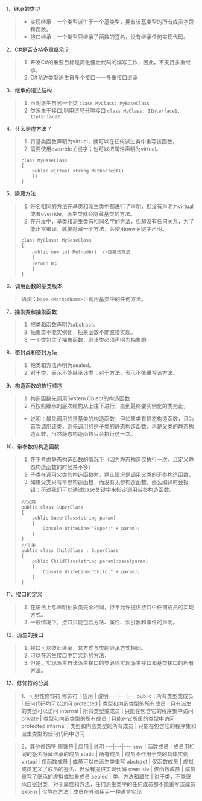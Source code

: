 1、继承的类型
>- 实现继承：一个类型派生于一个基类型，拥有该基类型的所有成员字段和函数。
>- 接口继承：一个类型只继承了函数的签名，没有继承任何实现代码。

2、C#是否支持多重继承？
> 1. 开发C#的重要目标是简化健壮代码的编写工作，因此，不支持多重继承，
> 2. C#允许类型派生自多个接口——多重接口继承

3、继承的语法结构
> 1. 声明派生自另一个类
> `class MyClass: MyBaseClass `
> 2. 类派生于接口,则用逗号分隔接口
> `class MyClass: IInterface1, IInterface2`

4、什么是虚方法？
> 1. 将基类函数声明为virtual，就可以在任何派生类中重写该函数，
> 2. 需要使用override关键字；也可以把属性声明为virtual。
> ```
> class MyBaseClass
> {
>     public virtual string MethodTest()
>     {}
> }
> ```

5、隐藏方法
> 1. 签名相同的方法在基类和派生类中都进行了声明，但没有声明为virtual或者override，派生类就会隐藏基类的方法。
> 2. 在开发中，基类和派生类有相同名字的方法，但却没有任何关系，为了能正常编译，就要隐藏一个方法，会使用new关键字声明。
> ```
> class MyClass: MyBaseClass
> {
>     public new int MethodA()  //隐藏该方法
>     {
>     return 0；
>     }
> }
> ```

6、调用函数的基类版本
> 语法：`base.<MethodName>()`调用基类中的任何方法。

7、抽象类和抽象函数
> 1. 把类和函数声明为abstract。
> 2. 抽象类不能实例化，抽象函数不能直接实现。
> 3. 一个类包含了抽象函数，则该类必须声明为抽象的。

8、密封类和密封方法
> 1. 把类和方法声明为sealed。
> 2. 对于类，表示不能继承该类；对于方法，表示不能重写该方法。

9、构造函数的执行顺序
> 1. 构造函数先调用System.Object的构造函数，
> 2. 再按照继承的层次结构从上往下进行，直到最终要实例化的类为止，
>- 说明：最先调用的是基类的构造函数，但如果类有静态构造函数，且为首次调用该类，则先调用的是子类的静态构造函数，再是父类的静态构造函数，当然静态构造函数只会执行这一次。

10、带参数的构造函数
> 1. 在不考虑静态构造函数的情况下（因为静态构造仅执行一次，且定义静态构造函数的时候并不多）
> 2. 子类在调用父类的构造函数时，默认情况是调用父类的无参构造函数，
> 3. 如果父类只有带参构造函数，而没有无参构造函数，那么编译时会报错；不过我们可以通过base关键字来指定调用带参构造函数。
> ```
> //父类
> public class SuperClass
> {
>     public SuperClass(string param)
>     {
>         Console.WriteLine("Super:" + param);
>     }
> }
> //子类
> public class ChildClass : SuperClass
> {
>     public ChildClass(string param):base(param)
>     {
>         Console.WriteLine("Child:" + param);
>     }
> }
> ```

11、接口的定义
> 1. 在语法上与声明抽象类完全相同，但不允许提供接口中任何成员的实现方式。
> 2. 一般情况下，接口只能包含方法、属性、索引器和事件的声明。

12、派生的接口
> 1. 接口可以彼此继承，其方式与类的继承方式相同。
> 2. 可以在派生接口中定义新的方法，
> 3. 但是，实现派生自该派生接口的类必须实现派生接口和基类接口的所有方法。

13、修饰符的分类
> 1、可见性修饰符
> 修饰符 | 应用 | 说明
> ---|---|---
> public | 所有类型或成员 | 任何代码均可以访问
> protected | 类型和内嵌类型的所有成员 | 只有派生的类型可以访问
> internal | 所有类型或成员 | 只能在包含它的程序集中访问
> private | 类型和内嵌类型的所有成员 | 只能在它所属的类型中访问
> protected internal | 类型和内嵌类型的所有成员 | 只能在包含它的程序集和派生类型的任何代码中访问

> 2、其他修饰符
> 修饰符 | 应用 | 说明
> ---|---|---
> new | 函数成员 | 成员用相同的签名隐藏继承的成员
> static | 所有成员 | 成员不作用于类的具体实例
> virtual | 仅函数成员 | 成员可以由派生类重写
> abstract | 仅函数成员 | 虚拟成员定义了成员的签名，但没有提供实现代码
> override | 仅函数成员 | 成员重写了继承的虚拟或抽象成员
> sealed | 类、方法和属性 | 对于类，不能继承自密封类，对于属性和方法，任何派生类中的任何成员都不能重写该成员
> extern | 仅静态方法 | 成员在外部用另一种语言实现
